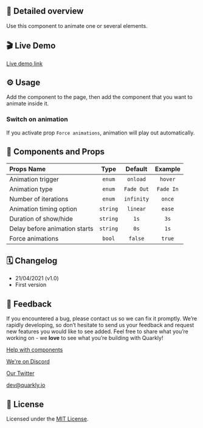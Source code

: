 ## 📖 Detailed overview

Use this component to animate one or several elements.

## 🎬 Live Demo

[Live demo link](https://quarkly-catalog.netlify.app/animation/)

## ⚙️ Usage

Add the component to the page, then add the component that you want to animate inside it.

### Switch on animation

If you activate prop `Force animations`, animation will play out automatically.

## 🧩 Components and Props

| Props Name                     |   Type   |  Default   |  Example  |
| :----------------------------------- | :------: | :--------: | :-------: |
| Animation trigger                    |  `enum`  |  `onload`  |  `hover`  |
| Animation type                        |  `enum`  | `Fade Out` | `Fade In` |
| Number of iterations                |  `enum`  | `infinity` |  `once`   |
| Animation timing option         | `string` |  `linear`  |  `ease`   |
| Duration of show/hide     | `string` |    `1s`    |   `3s`    |
| Delay before animation starts      | `string` |    `0s`    |   `1s`    |
| Force animations      |  `bool`  |  `false`   |  `true`   |

## 🗓 Changelog

 - 21/04/2021 (v1.0)
 - First version

## 📮 Feedback

If you encountered a bug, please contact us so we can fix it promptly. We’re rapidly developing, so don’t hesitate to send us your feedback and request new features you would like to see added. Feel free to share what you’re working on - we **love** to see what you’re building with Quarkly!

[Help with components](https://community.quarkly.io/c/requests/11)

[We're on Discord](https://discord.gg/f9KhSMGX)

[Our Twitter](https://twitter.com/quarklyapp)

[dev@quarkly.io](mailto:dev@quarkly.io)

## 📝 License

Licensed under the [MIT License](./LICENSE).
